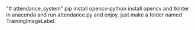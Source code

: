 "# attendance_system" 
pip install opencv-python
install opencv and tkinter in anaconda and run attendance.py and enjoy.
just make a folder named TrainingImageLabel.
